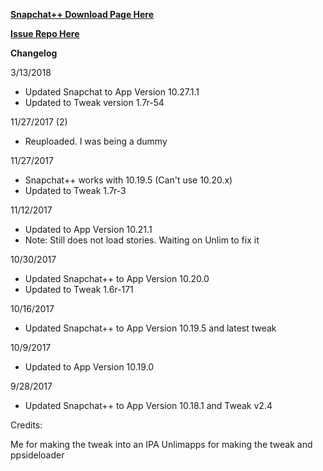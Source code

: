
**[Snapchat++ Download Page Here](https://github.com/JMccormick264/SnapPP/releases)**

**[Issue Repo Here](https://github.com/eni9889/SC-PP-ISSUES)**

**Changelog**

3/13/2018

 - Updated Snapchat to App Version 10.27.1.1
 - Updated to Tweak version 1.7r-54

11/27/2017 (2)

 - Reuploaded. I was being a dummy

11/27/2017

 - Snapchat++ works with 10.19.5 (Can't use 10.20.x)
 - Updated to Tweak 1.7r-3

11/12/2017

 - Updated to App Version 10.21.1
 - Note: Still does not load stories. Waiting on Unlim to fix it

10/30/2017

 - Updated Snapchat++ to App Version 10.20.0
 - Updated to Tweak 1.6r-171

10/16/2017

 - Updated Snapchat++ to App Version 10.19.5 and latest tweak

10/9/2017

 - Updated to App Version 10.19.0

9/28/2017

 - Updated Snapchat++ to App Version 10.18.1 and Tweak v2.4


Credits:

Me for making the tweak into an IPA
Unlimapps for making the tweak and ppsideloader
